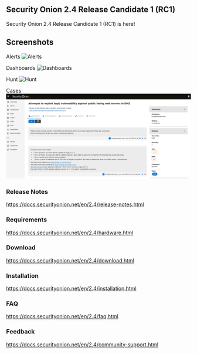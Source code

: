 ## Security Onion 2.4 Release Candidate 1 (RC1)

Security Onion 2.4 Release Candidate 1 (RC1) is here!

## Screenshots

Alerts
![Alerts](https://raw.githubusercontent.com/Security-Onion-Solutions/securityonion-docs/2.4/images/39_alerts.png)

Dashboards
![Dashboards](https://raw.githubusercontent.com/Security-Onion-Solutions/securityonion-docs/2.4/images/40_dashboards.png)

Hunt
![Hunt](https://raw.githubusercontent.com/Security-Onion-Solutions/securityonion-docs/2.4/images/41_hunt.png)

Cases
![Cases](./assets/images/screenshots/cases-comments.png)

### Release Notes

https://docs.securityonion.net/en/2.4/release-notes.html

### Requirements

https://docs.securityonion.net/en/2.4/hardware.html

### Download

https://docs.securityonion.net/en/2.4/download.html

### Installation

https://docs.securityonion.net/en/2.4/installation.html

### FAQ

https://docs.securityonion.net/en/2.4/faq.html

### Feedback

https://docs.securityonion.net/en/2.4/community-support.html
